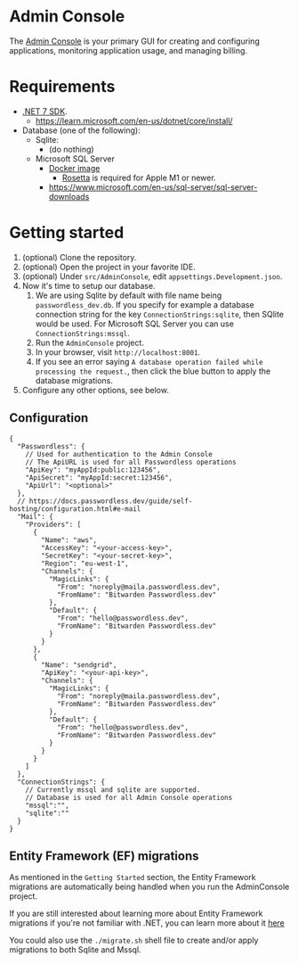 # Admin Console

The [Admin Console](https://admin.passwordless.dev/) is your primary GUI for creating and configuring applications, monitoring application usage, and managing billing.

# Requirements

- [.NET 7 SDK](https://dotnet.microsoft.com/en-us/download).
   - https://learn.microsoft.com/en-us/dotnet/core/install/
- Database (one of the following):
   - Sqlite:
      - (do nothing)
   - Microsoft SQL Server
      - [Docker image](https://hub.docker.com/_/microsoft-mssql-server)
         - [Rosetta](https://support.apple.com/en-us/HT211861) is required for Apple M1 or newer.
      - https://www.microsoft.com/en-us/sql-server/sql-server-downloads

# Getting started

1. (optional) Clone the repository.
2. (optional) Open the project in your favorite IDE.
3. (optional) Under `src/AdminConsole`, edit `appsettings.Development.json`.
4. Now it's time to setup our database.
   1. We are using Sqlite by default with file name being `passwordless_dev.db`. If you specify for example a database connection string for the key `ConnectionStrings:sqlite`, then SQlite would be used. For Microsoft SQL Server you can use `ConnectionStrings:mssql`.
   2. Run the `AdminConsole` project.
   3. In your browser, visit `http://localhost:8001`.
   4. If you see an error saying `A database operation failed while processing the request.`, then click the blue button to apply the database migrations.
5. Configure any other options, see below.

## Configuration

```json5
{
  "Passwordless": {
    // Used for authentication to the Admin Console
    // The ApiURL is used for all Passwordless operations
    "ApiKey": "myAppId:public:123456",
    "ApiSecret": "myAppId:secret:123456",
    "ApiUrl": "<optional>"
  },
  // https://docs.passwordless.dev/guide/self-hosting/configuration.html#e-mail
  "Mail": {
    "Providers": [
      {
        "Name": "aws",
        "AccessKey": "<your-access-key>",
        "SecretKey": "<your-secret-key>",
        "Region": "eu-west-1",
        "Channels": {
          "MagicLinks": {
            "From": "noreply@maila.passwordless.dev",
            "FromName": "Bitwarden Passwordless.dev"
          },
          "Default": {
            "From": "hello@passwordless.dev",
            "FromName": "Bitwarden Passwordless.dev"
          }
        }
      },
      {
        "Name": "sendgrid",
        "ApiKey": "<your-api-key>",
        "Channels": {
          "MagicLinks": {
            "From": "noreply@maila.passwordless.dev",
            "FromName": "Bitwarden Passwordless.dev"
          },
          "Default": {
            "From": "hello@passwordless.dev",
            "FromName": "Bitwarden Passwordless.dev"
          }
        }
      }
    ]
  },
  "ConnectionStrings": {
    // Currently mssql and sqlite are supported.
    // Database is used for all Admin Console operations
    "mssql":"",
    "sqlite":""
  }
}
```

## Entity Framework (EF) migrations
As mentioned in the `Getting Started` section, the Entity Framework migrations are automatically being handled when you run the AdminConsole project.

If you are still interested about learning more about Entity Framework migrations if you're not familiar with .NET, you can learn more about it [here](https://learn.microsoft.com/en-us/ef/core/managing-schemas/migrations/applying?tabs=dotnet-core-cli)

You could also use the `./migrate.sh` shell file to create and/or apply migrations to both Sqlite and Mssql.